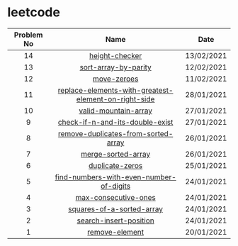 # leetcode

| Problem No | Name  | Date  |
| :-----: | :-: | :-: |
| 14 | [height-checker](https://github.com/bpadhiyar4/leetcode/tree/main/height-checker) | 13/02/2021
| 13 | [sort-array-by-parity](https://github.com/bpadhiyar4/leetcode/tree/main/sort-array-by-parity) | 12/02/2021 |
| 12 | [move-zeroes](https://github.com/bpadhiyar4/leetcode/tree/main/move-zeroes) | 11/02/2021 |
| 11 | [replace-elements-with-greatest-element-on-right-side](https://github.com/bpadhiyar4/leetcode/tree/main/replace-elements-with-greatest-element-on-right-side) | 28/01/2021 |
| 10 | [valid-mountain-array](https://github.com/bpadhiyar4/leetcode/tree/main/valid-mountain-array) | 27/01/2021 |
| 9 | [check-if-n-and-its-double-exist](https://github.com/bpadhiyar4/leetcode/tree/main/check-if-n-and-its-double-exist) | 27/01/2021 |
| 8 | [remove-duplicates-from-sorted-array](https://github.com/bpadhiyar4/leetcode/tree/main/remove-duplicates-from-sorted-array) | 26/01/2021 |
| 7 | [merge-sorted-array](https://github.com/bpadhiyar4/leetcode/tree/main/merge-sorted-array) | 26/01/2021 |
| 6 | [duplicate-zeros](https://github.com/bpadhiyar4/leetcode/tree/main/duplicate-zeros) | 25/01/2021 |
| 5 | [find-numbers-with-even-number-of-digits](https://github.com/bpadhiyar4/leetcode/tree/main/find-numbers-with-even-number-of-digits) | 24/01/2021 |
| 4 | [max-consecutive-ones](https://github.com/bpadhiyar4/leetcode/tree/main/max-consecutive-ones) | 24/01/2021 |
| 3 | [squares-of-a-sorted-array](https://github.com/bpadhiyar4/leetcode/tree/main/squares-of-a-sorted-array) | 24/01/2021 |
| 2 | [search-insert-position](https://github.com/bpadhiyar4/leetcode/tree/main/search-insert-position) | 24/01/2021 |
| 1 | [remove-element](https://github.com/bpadhiyar4/leetcode/tree/main/remove-element) | 20/01/2021 |

